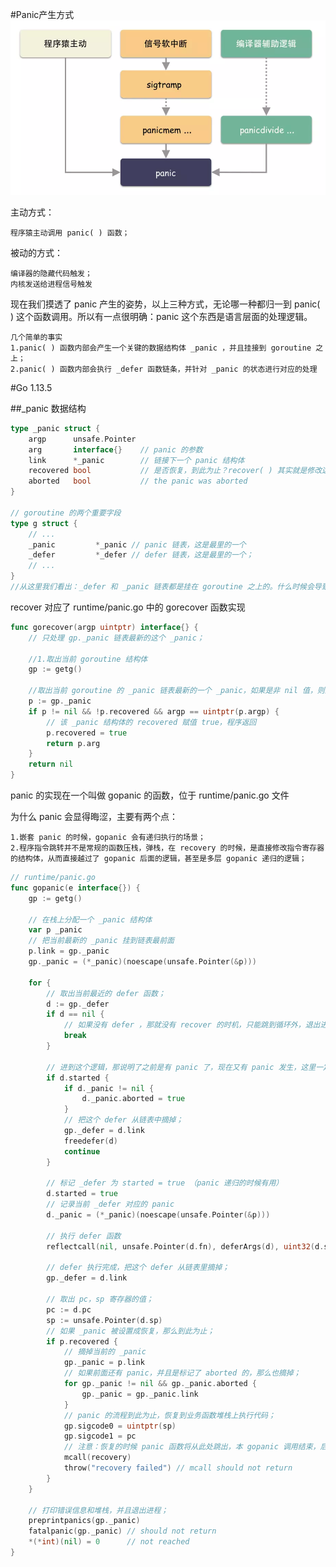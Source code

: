 #Panic产生方式
![](./three_ways_of_panic.png) 

主动方式：

    程序猿主动调用 panic( ) 函数；    
被动的方式：

    编译器的隐藏代码触发；
    内核发送给进程信号触发 

现在我们摸透了 panic 产生的姿势，以上三种方式，无论哪一种都归一到 panic( ) 这个函数调用。所以有一点很明确：panic 这个东西是语言层面的处理逻辑。 

    几个简单的事实
    1.panic( ) 函数内部会产生一个关键的数据结构体 _panic ，并且挂接到 goroutine 之上；
    2.panic( ) 函数内部会执行 _defer 函数链条，并针对 _panic 的状态进行对应的处理

#Go 1.13.5

##_panic 数据结构
```go
type _panic struct {
    argp      unsafe.Pointer
    arg       interface{}    // panic 的参数
    link      *_panic        // 链接下一个 panic 结构体
    recovered bool           // 是否恢复，到此为止？recover( ) 其实就是修改这个字段
    aborted   bool           // the panic was aborted
}

// goroutine 的两个重要字段
type g struct {
    // ...
    _panic         *_panic // panic 链表，这是最里的一个
    _defer         *_defer // defer 链表，这是最里的一个；
    // ...
}
//从这里我们看出：_defer 和 _panic 链表都是挂在 goroutine 之上的。什么时候会导致 _panic 链表上多个元素
```

recover 对应了 runtime/panic.go 中的 gorecover 函数实现
```go
func gorecover(argp uintptr) interface{} {
    // 只处理 gp._panic 链表最新的这个 _panic；
	
	//1.取出当前 goroutine 结构体
    gp := getg()
    
    //取出当前 goroutine 的 _panic 链表最新的一个 _panic，如果是非 nil 值，则进行处理；
    p := gp._panic
    if p != nil && !p.recovered && argp == uintptr(p.argp) {
    	// 该 _panic 结构体的 recovered 赋值 true，程序返回
        p.recovered = true
        return p.arg
    }
    return nil
}
```

panic 的实现在一个叫做 gopanic 的函数，位于 runtime/panic.go 文件

为什么 panic 会显得晦涩，主要有两个点：

    1.嵌套 panic 的时候，gopanic 会有递归执行的场景；
    2.程序指令跳转并不是常规的函数压栈，弹栈，在 recovery 的时候，是直接修改指令寄存器的结构体，从而直接越过了 gopanic 后面的逻辑，甚至是多层 gopanic 递归的逻辑；

```go
// runtime/panic.go
func gopanic(e interface{}) {
    gp := getg()
    
    // 在栈上分配一个 _panic 结构体
    var p _panic
    // 把当前最新的 _panic 挂到链表最前面
    p.link = gp._panic
    gp._panic = (*_panic)(noescape(unsafe.Pointer(&p)))
    
    for {
        // 取出当前最近的 defer 函数；
        d := gp._defer
        if d == nil {
            // 如果没有 defer ，那就没有 recover 的时机，只能跳到循环外，退出进程了；
            break
        }

        // 进到这个逻辑，那说明了之前是有 panic 了，现在又有 panic 发生，这里一定处于递归之中；
        if d.started {
            if d._panic != nil {
                d._panic.aborted = true
            }
            // 把这个 defer 从链表中摘掉；
            gp._defer = d.link
            freedefer(d)
            continue
        }

        // 标记 _defer 为 started = true （panic 递归的时候有用）
        d.started = true
        // 记录当前 _defer 对应的 panic
        d._panic = (*_panic)(noescape(unsafe.Pointer(&p)))

        // 执行 defer 函数
        reflectcall(nil, unsafe.Pointer(d.fn), deferArgs(d), uint32(d.siz), uint32(d.siz))

        // defer 执行完成，把这个 defer 从链表里摘掉；
        gp._defer = d.link
        
        // 取出 pc，sp 寄存器的值；
        pc := d.pc
        sp := unsafe.Pointer(d.sp)
        // 如果 _panic 被设置成恢复，那么到此为止；
        if p.recovered {
            // 摘掉当前的 _panic
            gp._panic = p.link
            // 如果前面还有 panic，并且是标记了 aborted 的，那么也摘掉；
            for gp._panic != nil && gp._panic.aborted {
                gp._panic = gp._panic.link
            }
            // panic 的流程到此为止，恢复到业务函数堆栈上执行代码；
            gp.sigcode0 = uintptr(sp)
            gp.sigcode1 = pc
            // 注意：恢复的时候 panic 函数将从此处跳出，本 gopanic 调用结束，后面的代码永远都不会执行。
            mcall(recovery)
            throw("recovery failed") // mcall should not return
        }
    }

    // 打印错误信息和堆栈，并且退出进程；
    preprintpanics(gp._panic)
    fatalpanic(gp._panic) // should not return
    *(*int)(nil) = 0      // not reached
}
```